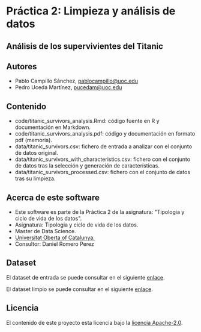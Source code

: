 # Práctica 2: Limpieza y análisis de datos

## Análisis de los supervivientes del Titanic


## Autores
- Pablo Campillo Sánchez, pablocampillo@uoc.edu 
- Pedro Uceda Martínez, pucedam@uoc.edu

## Contenido
- code/titanic_survivors_analysis.Rmd: código fuente en R y documentación en Markdown.
- code/titanic_survivors_analysis.pdf: código y documentación en formato pdf (memoria).
- data/titanic_survivors.csv: fichero de entrada a analizar con el conjunto de datos original.
- data/titanic_survivors_with_characteristics.csv: fichero con el conjunto de datos tras la selección y generación de características.
- data/titanic_survivors_processed.csv: fichero con el conjunto de datos tras su limpieza.

## Acerca de este software

* Este software es parte de la Práctica 2 de la asignatura: "Tipologia y ciclo de vida de los datos".
* Asignatura: Tipologia y ciclo de vida de los datos.
* Master de Data Science.
* [Universitat Oberta of Catalunya.](http://www.uoc.edu/portal/ca/index.html)
* Consultor: Daniel Romero Perez

## Dataset
El dataset de entrada se puede consultar en el siguiente [enlace](https://github.com/pucedam/titanic_survivors_analysis/blob/main/data/titanic_survivors.csv). 

El dataset limpio se puede consultar en el siguiente [enlace](https://github.com/pucedam/titanic_survivors_analysis/blob/main/data/titanic_survivors_processed.csv).

## Licencia

El contenido de este proyecto esta licencia bajo la [licencia Apache-2.0](http://www.apache.org/licenses/LICENSE-2.0).
